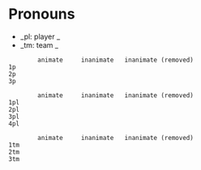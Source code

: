 # Pronouns

* _pl: player _
* _tm: team _

```
		animate		inanimate	inanimate (removed)
1p
2p
3p

		animate		inanimate	inanimate (removed)
1pl		
2pl		
3pl
4pl

		animate		inanimate	inanimate (removed)
1tm		
2tm		
3tm
```
